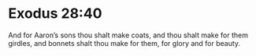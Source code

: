# Exodus 28:40

And for Aaron’s sons thou shalt make coats, and thou shalt make for them girdles, and bonnets shalt thou make for them, for glory and for beauty.
